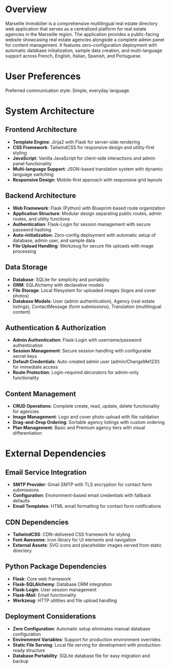 # Overview

Marseille Immobilier is a comprehensive multilingual real estate directory web application that serves as a centralized platform for real estate agencies in the Marseille region. The application provides a public-facing website showcasing real estate agencies alongside a complete admin panel for content management. It features zero-configuration deployment with automatic database initialization, sample data creation, and multi-language support across French, English, Italian, Spanish, and Portuguese.

# User Preferences

Preferred communication style: Simple, everyday language.

# System Architecture

## Frontend Architecture
- **Template Engine**: Jinja2 with Flask for server-side rendering
- **CSS Framework**: TailwindCSS for responsive design and utility-first styling
- **JavaScript**: Vanilla JavaScript for client-side interactions and admin panel functionality
- **Multi-language Support**: JSON-based translation system with dynamic language switching
- **Responsive Design**: Mobile-first approach with responsive grid layouts

## Backend Architecture
- **Web Framework**: Flask (Python) with Blueprint-based route organization
- **Application Structure**: Modular design separating public routes, admin routes, and utility functions
- **Authentication**: Flask-Login for session management with secure password hashing
- **Auto-initialization**: Zero-config deployment with automatic setup of database, admin user, and sample data
- **File Upload Handling**: Werkzeug for secure file uploads with image processing

## Data Storage
- **Database**: SQLite for simplicity and portability
- **ORM**: SQLAlchemy with declarative models
- **File Storage**: Local filesystem for uploaded images (logos and cover photos)
- **Database Models**: User (admin authentication), Agency (real estate listings), ContactMessage (form submissions), Translation (multilingual content)

## Authentication & Authorization
- **Admin Authentication**: Flask-Login with username/password authentication
- **Session Management**: Secure session handling with configurable secret keys
- **Default Credentials**: Auto-created admin user (admin/ChangeMe123!) for immediate access
- **Route Protection**: Login-required decorators for admin-only functionality

## Content Management
- **CRUD Operations**: Complete create, read, update, delete functionality for agencies
- **Image Management**: Logo and cover photo upload with file validation
- **Drag-and-Drop Ordering**: Sortable agency listings with custom ordering
- **Plan Management**: Basic and Premium agency tiers with visual differentiation

# External Dependencies

## Email Service Integration
- **SMTP Provider**: Gmail SMTP with TLS encryption for contact form submissions
- **Configuration**: Environment-based email credentials with fallback defaults
- **Email Templates**: HTML email formatting for contact form notifications

## CDN Dependencies
- **TailwindCSS**: CDN-delivered CSS framework for styling
- **Font Awesome**: Icon library for UI elements and navigation
- **External Assets**: SVG icons and placeholder images served from static directory

## Python Package Dependencies
- **Flask**: Core web framework
- **Flask-SQLAlchemy**: Database ORM integration
- **Flask-Login**: User session management
- **Flask-Mail**: Email functionality
- **Werkzeug**: HTTP utilities and file upload handling

## Deployment Considerations
- **Zero Configuration**: Automatic setup eliminates manual database configuration
- **Environment Variables**: Support for production environment overrides
- **Static File Serving**: Local file serving for development with production-ready structure
- **Database Portability**: SQLite database file for easy migration and backup
